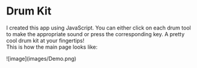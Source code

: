# Drum Kit
I created this app using JavaScript. You can either click on each drum tool to make the appropriate sound or press the corresponding key. A pretty cool drum kit at your fingertips! 
<br> 
This is how the main page looks like: 
<tr>
![image](images/Demo.png)
</tr>

 
